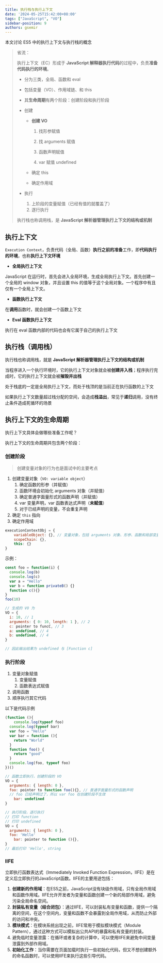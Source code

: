 ```yaml
---
title: 执行栈与执行上下文
date: '2024-05-25T15:42:00+08:00'
tags: ["JavaScript", "VO"]
sidebar-position: 9
authors: gsemir
---
```


本文讨论 ES5 中的执行上下文与执行栈的概念

>省流：
>
>执行上下文（EC）形成于 **JavaScript 解释器执行代码**的过程中，负责**准备代码执行的环境**。
>
>- 分为三类，全局、函数和 eval
>
>- 包括变量（VO）、作用域链、和 this
>
>- 其**生命周期**有两个阶段：创建阶段和执行阶段
>
>  - 创建
>
>    - **创建 VO**
>
>      1. 找形参赋值
>
>      2. 找 arguments 赋值
>
>      3. 函数声明赋值
>
>      4. var 赋值 undefined
>
>    - 确定 this
>
>    - 确定作用域
>
>  - 执行
>
>    1. 上阶段的变量赋值（已经有值的就覆盖了）
>    2. 逐行执行
>
>
>执行栈也称调用栈，是 **JavaScript 解析器管理执行上下文的结构或机制**

## 执行上下文

`Execution Context`，负责代码（全局、函数）**执行之前的准备**工作，即**代码执行的环境**，也称**执行上下文环境**

- **全局执行上下文**

JavaScript 在运行时，首先会进入全局环境，生成全局执行上下文。首先创建一个全局的 window 对象，并且设置 this 的值等于这个全局对象。一个程序中有且仅有一个全局上下文。

- **函数执行上下文**

在**调用**函数时，就会创建一个函数上下文

- **Eval 函数执行上下文**

执行在 eval 函数内部的代码也会有它属于自己的执行上下文

## 执行栈（调用栈）

执行栈也称调用栈，就是 **JavaScript 解析器管理执行上下文的结构或机制**

当程序进入一个执行环境时，它的执行上下文对象就会被**创建并入栈**；程序执行完成时，它的执行上下文就会被**摧毁并出栈**

处于栈底的一定是全局执行上下文，而处于栈顶的是当前正在执行函数的上下文

如果执行上下文数量超过栈分配的空间，会造成**栈溢出**，常见于**递归**调用，没有终止条件造成死循环的场景

## 执行上下文的生命周期

执行上下文具体会做哪些准备工作呢？

执行上下文的生命周期共包含两个阶段：

### 创建阶段

> 创建变量对象的行为也是面试中的主要考点

1. 创建变量对象（`VO: variable object`）
   1. 确定函数的形参（并赋值）
   2. 函数环境会初始化 arguments 对象（并赋值）
   3. 确定普通字面量形式的函数声明（并赋值）
   4. var 变量声明，var 函数表达式声明（**未赋值**）
   5. 对于已经声明的变量，不会重复声明
2. 确定 `this` 指向
3. 确定作用域

```js
executionContextObj = {
	variableObject: {}, // 变量对象，包括 arguments 对象、形参、函数和局部变量
	scopeChain: {},
	this: {}
}
```

示例：

```js
const foo = function(i) {
  console.log(b)
  console.log(c)
  var a = "Hello"
  var b = function privateB() {}
  function c(){}
}
foo(10)

// 生成的 VO 为
VO = {
  i: 10, // 1
  arguments: { 0: 10, length: 1 }, // 2
  c: pointer to funcC, // 3
  a: undefined, // 4
  b: undefined, // 4
}

// 因此输出结果为 undefined 与 [Function c]
```

### 执行阶段

1. 变量对象赋值
   1. 变量赋值
   2. 函数表达式赋值
2. 调用函数
3. 顺序执行其它代码

以下是代码示例

```js
(function (){
	console.log(typeof foo)
  console.log(typeof bar)
  var foo = "Hello"
  var bar = function (){
    return "World"
  }
  function foo() {
    return "good"
  }
  console.log(foo, typeof foo)
})()

// 函数立即执行，创建阶段的 VO
VO = {
  arguments: { length: 0 },
  foo: pointer to function foo(){}, // 普通字面量形式的函数声明
  // foo 已经声明过了，所以 var foo 在创建阶段不生效
 	bar: undefined
}

// 执行阶段，逐行执行
// 打印 function
// 打印 undefined
VO = {
  arguments: { length: 0 },
  foo: 'Hello'
 	bar: pointer to function (){},
}
// 最后打印 'Hello', string
```

### IIFE

立即执行函数表达式（Immediately Invoked Function Expression，IIFE）是在定义后立即执行的JavaScript函数。IIFE的主要用途包括：

1. **创建新的作用域**：在ES5之前，JavaScript没有块级作用域，只有全局作用域和函数作用域。IIFE允许开发者为变量和函数创建一个新的局部作用域，避免污染全局命名空间。
2. **封装私有变量（结合闭包）**：通过IIFE，可以封装私有变量和函数，提供一个隔离的空间，在这个空间内，变量和函数不会暴露到全局作用域，从而防止外部的访问和冲突。
3. **模块模式**：在模块系统出现之前，IIFE常用于模拟模块模式（Module Pattern），通过这种方式可以模拟出公共API的暴露和私有变量的封装。
4. 避免临时变量泄露：在循环或者复杂的计算中，可以使用IIFE来避免中间变量泄露到外部作用域。
5. **初始化工作**：当你需要在页面加载时执行一些初始化代码，但又不想创建额外的命名函数时，可以使用IIFE来执行这些引导代码。